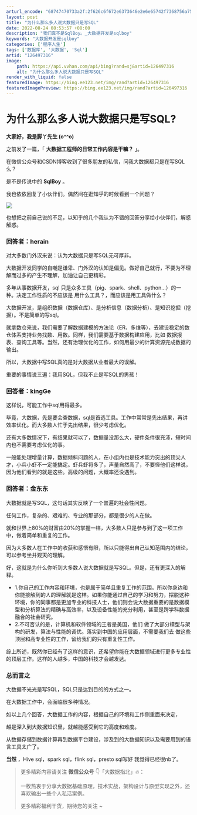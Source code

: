 ```yaml
---
arturl_encode: "68747470733a2f:2f626c6f672e6373646e2e6e65742f7368756a75656c696e2f:61727469636c652f64657461696c732f313236343937333136"
layout: post
title: "为什么那么多人说大数据只是写SQL"
date: 2022-08-24 08:53:57 +08:00
description: "我们真不是SqlBoy。_大数据开发是sqlboy"
keywords: "大数据开发是sqlboy"
categories: ['程序人生']
tags: ['数据库', '大数据', 'Sql']
artid: "126497316"
image:
    path: https://api.vvhan.com/api/bing?rand=sj&artid=126497316
    alt: "为什么那么多人说大数据只是写SQL"
render_with_liquid: false
featuredImage: https://bing.ee123.net/img/rand?artid=126497316
featuredImagePreview: https://bing.ee123.net/img/rand?artid=126497316
---
```


# 为什么那么多人说大数据只是写SQL?

**大家好，我是脚丫先生 (o^^o)**

之前发了一篇，「
**大数据工程师的日常工作内容是干嘛？**
」。

在微信公众号和CSDN博客收到了很多朋友的私信，问我大数据都只是在写SQL么？

是不是传说中的
**SqlBoy**
。

我也依依回复了小伙伴们。偶然间在逛知乎的时候看到一个问题？

![](https://i-blog.csdnimg.cn/blog_migrate/2666fba3c2afe470c5a37c9d8ae268bf.png)

也想把之前自己说的不足，以知乎的几个我认为不错的回答分享给小伙伴们，解惑解惑。

### 回答者：herain

对大多数门外汉来说：认为大数据只是写SQL无可厚非。

大数据开发同学的自嘲是谦卑、门外汉的认知是偏见。做好自己就行，不要为不理解而过多的产生不理解，加油让自己更精彩。

多年从事数据开发，sql 只是众多工具（pig、spark、shell、python…）的一种。决定工作性质的不应该是 用什么工具？，而应该是用工具做什么？

大数据开发，是组织数据（数据仓库）、是分析信息（数据分析）、是知识挖掘（挖掘）。不是简单的写sql。

就拿数仓来说，我们需要了解数据建模的方法论（ER、多维等），去建设稳定的数仓体系支持业务找数、用数。同样，我们需要基于数据构建应用，比如 数据报表、查询工具等。当然，还有治理优化的工作，如何用最少的计算资源完成数据的输出。

所以，大数据中写SQL真的是对大数据从业者最大的误解。

重要的事情说三遍：我用SQL，但我不止是写SQL的男孩！

### 回答者：kingGe

这样说，可能工作中sql用得最多。

毕竟，大数据，先是要会查数据，sql是首选工具。工作中常常是先出结果，再讲效率优化。而大多数人忙于先出结果，很少考虑优化。

还有大多数情况下，有结果就可以了，数据量没那么大，硬件条件很充沛，短时间内也不需要考虑优化的事。

一般能处理增量计算，数据倾斜问题的人，在小组内也是技术能力突出的顶尖人才，小兵小虾不一定能搞定。虾兵虾将多了，声量自然高了，不要怪他们这样说，因为他们看到的就是这些。高级的问题，大概率还没遇到。

### 回答者：金东东

大数据就是写SQL，这句话其实反映了一个普遍的社会性问题。

任何工作，复杂的、艰难的、专业的那部分，都是很少的人在做。

就和世界上80%的财富由20%的掌握一样，大多数人只是参与到了这一项工作中，做着简单和重复的工作。

因为大多数人在工作中的收获和感悟有限，所以只能得出自己认知范围内的结论，可以参考坐井观天的理解。

好，这就是为什么你听到大多数人说大数据就是写SQL。但是，还有更深入的解释。

* 1.你自己的工作内容和环境，也是属于简单且重复工作的范围。所以你身边和你能接触到的人的理解就是这样。如果你能通过自己的学习和努力，摆脱这种环境，你的同事都是更加专业的科技人士，他们则会说大数据重要的是数据模型和分析算法的精确与高效率，以及设备性能的充分利用，甚至是跨学科数据融合的社会研究。
* 2.不可否认的是，计算机和软件领域的王者是美国，他们 做了大部分模型与架构的研发，算法与性能的调优。落实到中国的应用层面，不需要我们去 做这些顶层和高专业性的工作，留给我们的只有重复性工作。

综上所述，既然你已经有了这样的意识，还希望你能在大数据领域进行更多专业性的顶层工作。这样的人越多，中国的科技才会越发达。

### 总而言之

大数据不光光是写SQL，SQL只是达到目的的方式之一。

在大数据工作中，会面临很多种情况。

如以上几个回答，大数据工作的内容，根据自己的环境和工作侧重面来决定，

越是深入到大数据知识里，就越能感受到它的高度和难度。

从数据存储到数据计算再到数据平台建设，涉及到的大数据知识以及需要用到的语言工具太广了。

**当然**
，Hive sql，spark sql，flink sql，presto sql写好 我觉得已经很nb了。

> 更多精彩内容请关注
> **微信公众号**
> 👇「大数据指北」🔥：
>   
>   
>   
> 一枚热衷于分享大数据基础原理，技术实战，架构设计与原型实现之外，还喜欢输出一些个人私活案例。
>   
>   
>   
>
> 更多精彩福利干货，期待您的关注 ~